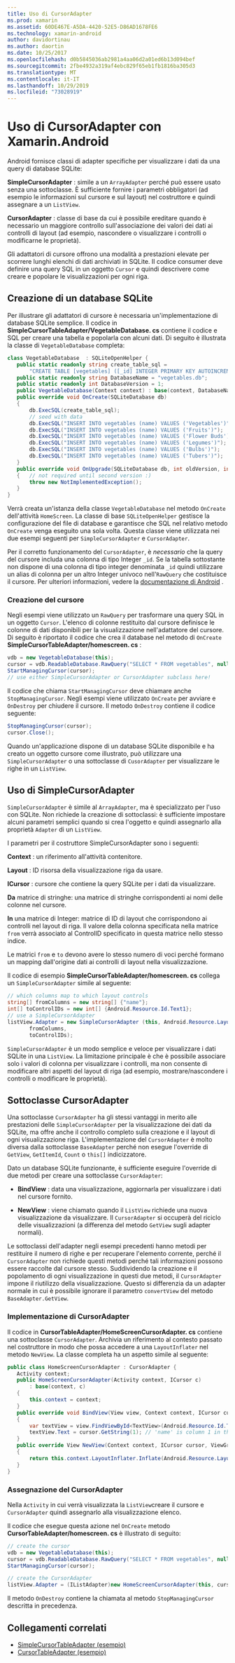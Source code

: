 ```yaml
---
title: Uso di CursorAdapter
ms.prod: xamarin
ms.assetid: 60DE467E-A5DA-4420-52E5-D86AD1678FE6
ms.technology: xamarin-android
author: davidortinau
ms.author: daortin
ms.date: 10/25/2017
ms.openlocfilehash: d0b5845036ab2981a4aa06d2a01ed6b13d094bef
ms.sourcegitcommit: 2fbe4932a319af4ebc829f65eb1fb1816ba305d3
ms.translationtype: MT
ms.contentlocale: it-IT
ms.lasthandoff: 10/29/2019
ms.locfileid: "73028919"
---
```

# <a name="using-cursoradapters-with-xamarinandroid"></a>Uso di CursorAdapter con Xamarin.Android

Android fornisce classi di adapter specifiche per visualizzare i dati da una query di database SQLite:

 **SimpleCursorAdapter** : simile a un `ArrayAdapter` perché può essere usato senza una sottoclasse. È sufficiente fornire i parametri obbligatori (ad esempio le informazioni sul cursore e sul layout) nel costruttore e quindi assegnare a un `ListView`.

 **CursorAdapter** : classe di base da cui è possibile ereditare quando è necessario un maggiore controllo sull'associazione dei valori dei dati ai controlli di layout (ad esempio, nascondere o visualizzare i controlli o modificarne le proprietà).

Gli adattatori di cursore offrono una modalità a prestazioni elevate per scorrere lunghi elenchi di dati archiviati in SQLite. Il codice consumer deve definire una query SQL in un oggetto `Cursor` e quindi descrivere come creare e popolare le visualizzazioni per ogni riga.

## <a name="creating-an-sqlite-database"></a>Creazione di un database SQLite

Per illustrare gli adattatori di cursore è necessaria un'implementazione di database SQLite semplice. Il codice in **SimpleCursorTableAdapter/VegetableDatabase. cs** contiene il codice e SQL per creare una tabella e popolarla con alcuni dati.
Di seguito è illustrata la classe di `VegetableDatabase` completa:

```csharp
class VegetableDatabase  : SQLiteOpenHelper {
   public static readonly string create_table_sql =
       "CREATE TABLE [vegetables] ([_id] INTEGER PRIMARY KEY AUTOINCREMENT NOT NULL UNIQUE, [name] TEXT NOT NULL UNIQUE)";
   public static readonly string DatabaseName = "vegetables.db";
   public static readonly int DatabaseVersion = 1;
   public VegetableDatabase(Context context) : base(context, DatabaseName, null, DatabaseVersion) { }
   public override void OnCreate(SQLiteDatabase db)
   {
       db.ExecSQL(create_table_sql);
       // seed with data
       db.ExecSQL("INSERT INTO vegetables (name) VALUES ('Vegetables')");
       db.ExecSQL("INSERT INTO vegetables (name) VALUES ('Fruits')");
       db.ExecSQL("INSERT INTO vegetables (name) VALUES ('Flower Buds')");
       db.ExecSQL("INSERT INTO vegetables (name) VALUES ('Legumes')");
       db.ExecSQL("INSERT INTO vegetables (name) VALUES ('Bulbs')");
       db.ExecSQL("INSERT INTO vegetables (name) VALUES ('Tubers')");
   }
   public override void OnUpgrade(SQLiteDatabase db, int oldVersion, int newVersion)
   {   // not required until second version :)
       throw new NotImplementedException();
   }
}
```

Verrà creata un'istanza della classe `VegetableDatabase` nel metodo `OnCreate` dell'attività `HomeScreen`. La classe di base `SQLiteOpenHelper` gestisce la configurazione del file di database e garantisce che SQL nel relativo metodo `OnCreate` venga eseguito una sola volta. Questa classe viene utilizzata nei due esempi seguenti per `SimpleCursorAdapter` e `CursorAdapter`.

Per il corretto funzionamento del `CursorAdapter`, è *necessario* che la query del cursore includa una colonna di tipo Integer `_id`. Se la tabella sottostante non dispone di una colonna di tipo integer denominata `_id` quindi utilizzare un alias di colonna per un altro Integer univoco nell'`RawQuery` che costituisce il cursore. Per ulteriori informazioni, vedere la [documentazione di Android](xref:Android.Widget.CursorAdapter) .

### <a name="creating-the-cursor"></a>Creazione del cursore

Negli esempi viene utilizzato un `RawQuery` per trasformare una query SQL in un oggetto `Cursor`. L'elenco di colonne restituito dal cursore definisce le colonne di dati disponibili per la visualizzazione nell'adattatore del cursore. Di seguito è riportato il codice che crea il database nel metodo di `OnCreate` **SimpleCursorTableAdapter/homescreen. cs** :

```csharp
vdb = new VegetableDatabase(this);
cursor = vdb.ReadableDatabase.RawQuery("SELECT * FROM vegetables", null); // cursor query
StartManagingCursor(cursor);
// use either SimpleCursorAdapter or CursorAdapter subclass here!
```

Il codice che chiama `StartManagingCursor` deve chiamare anche `StopManagingCursor`. Negli esempi viene utilizzato `OnCreate` per avviare e `OnDestroy` per chiudere il cursore. Il metodo `OnDestroy` contiene il codice seguente:

```csharp
StopManagingCursor(cursor);
cursor.Close();
```

Quando un'applicazione dispone di un database SQLite disponibile e ha creato un oggetto cursore come illustrato, può utilizzare una `SimpleCursorAdapter` o una sottoclasse di `CusorAdapter` per visualizzare le righe in un `ListView`.

## <a name="using-simplecursoradapter"></a>Uso di SimpleCursorAdapter

`SimpleCursorAdapter` è simile al `ArrayAdapter`, ma è specializzato per l'uso con SQLite. Non richiede la creazione di sottoclassi: è sufficiente impostare alcuni parametri semplici quando si crea l'oggetto e quindi assegnarlo alla proprietà `Adapter` di un `ListView`.

I parametri per il costruttore SimpleCursorAdapter sono i seguenti:

 **Context** : un riferimento all'attività contenitore.

 **Layout** : ID risorsa della visualizzazione riga da usare.

 **ICursor** : cursore che contiene la query SQLite per i dati da visualizzare.

 **Da** matrice di stringhe: una matrice di stringhe corrispondenti ai nomi delle colonne nel cursore.

 **In** una matrice di Integer: matrice di ID di layout che corrispondono ai controlli nel layout di riga. Il valore della colonna specificata nella matrice `from` verrà associato al ControlID specificato in questa matrice nello stesso indice.

Le matrici `from` e `to` devono avere lo stesso numero di voci perché formano un mapping dall'origine dati ai controlli di layout nella visualizzazione.

Il codice di esempio **SimpleCursorTableAdapter/homescreen. cs** collega un `SimpleCursorAdapter` simile al seguente:

```csharp
// which columns map to which layout controls
string[] fromColumns = new string[] {"name"};
int[] toControlIDs = new int[] {Android.Resource.Id.Text1};
// use a SimpleCursorAdapter
listView.Adapter = new SimpleCursorAdapter (this, Android.Resource.Layout.SimpleListItem1, cursor,
       fromColumns,
       toControlIDs);
```

`SimpleCursorAdapter` è un modo semplice e veloce per visualizzare i dati SQLite in una `ListView`. La limitazione principale è che è possibile associare solo i valori di colonna per visualizzare i controlli, ma non consente di modificare altri aspetti del layout di riga (ad esempio, mostrare/nascondere i controlli o modificare le proprietà).

## <a name="subclassing-cursoradapter"></a>Sottoclasse CursorAdapter

Una sottoclasse `CursorAdapter` ha gli stessi vantaggi in merito alle prestazioni delle `SimpleCursorAdapter` per la visualizzazione dei dati da SQLite, ma offre anche il controllo completo sulla creazione e il layout di ogni visualizzazione riga. L'implementazione del `CursorAdapter` è molto diversa dalla sottoclasse `BaseAdapter` perché non esegue l'override di `GetView`, `GetItemId`, `Count` o `this[]` indicizzatore.

Dato un database SQLite funzionante, è sufficiente eseguire l'override di due metodi per creare una sottoclasse `CursorAdapter`:

- **BindView** : data una visualizzazione, aggiornarla per visualizzare i dati nel cursore fornito.

- **NewView** : viene chiamato quando il `ListView` richiede una nuova visualizzazione da visualizzare. Il `CursorAdapter` si occuperà del riciclo delle visualizzazioni (a differenza del metodo `GetView` sugli adapter normali).

Le sottoclassi dell'adapter negli esempi precedenti hanno metodi per restituire il numero di righe e per recuperare l'elemento corrente, perché il `CursorAdapter` non richiede questi metodi perché tali informazioni possono essere raccolte dal cursore stesso. Suddividendo la creazione e il popolamento di ogni visualizzazione in questi due metodi, il `CursorAdapter` impone il riutilizzo della visualizzazione. Questo si differenzia da un adapter normale in cui è possibile ignorare il parametro `convertView` del metodo `BaseAdapter.GetView`.

### <a name="implementing-the-cursoradapter"></a>Implementazione di CursorAdapter

Il codice in **CursorTableAdapter/HomeScreenCursorAdapter. cs** contiene una sottoclasse `CursorAdapter`. Archivia un riferimento al contesto passato nel costruttore in modo che possa accedere a una `LayoutInflater` nel metodo `NewView`. La classe completa ha un aspetto simile al seguente:

```csharp
public class HomeScreenCursorAdapter : CursorAdapter {
   Activity context;
   public HomeScreenCursorAdapter(Activity context, ICursor c)
       : base(context, c)
   {
       this.context = context;
   }
   public override void BindView(View view, Context context, ICursor cursor)
   {
       var textView = view.FindViewById<TextView>(Android.Resource.Id.Text1);
       textView.Text = cursor.GetString(1); // 'name' is column 1 in the cursor query
   }
   public override View NewView(Context context, ICursor cursor, ViewGroup parent)
   {
       return this.context.LayoutInflater.Inflate(Android.Resource.Layout.SimpleListItem1, parent, false);
   }
}
```

### <a name="assigning-the-cursoradapter"></a>Assegnazione del CursorAdapter

Nella `Activity` in cui verrà visualizzata la `ListView`creare il cursore e `CursorAdapter` quindi assegnarlo alla visualizzazione elenco.

Il codice che esegue questa azione nel `OnCreate` metodo **CursorTableAdapter/homescreen. cs** è illustrato di seguito:

```csharp
// create the cursor
vdb = new VegetableDatabase(this);
cursor = vdb.ReadableDatabase.RawQuery("SELECT * FROM vegetables", null);
StartManagingCursor(cursor);

// create the CursorAdapter
listView.Adapter = (IListAdapter)new HomeScreenCursorAdapter(this, cursor, false);
```

Il metodo `OnDestroy` contiene la chiamata al metodo `StopManagingCursor` descritta in precedenza.

## <a name="related-links"></a>Collegamenti correlati

- [SimpleCursorTableAdapter (esempio)](https://docs.microsoft.com/samples/xamarin/monodroid-samples/simplecursortableadapter)
- [CursorTableAdapter (esempio)](https://docs.microsoft.com/samples/xamarin/monodroid-samples/cursortableadapter)
